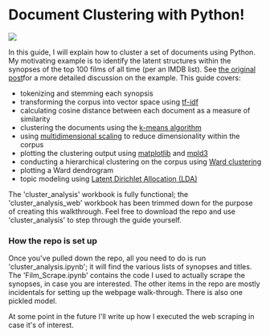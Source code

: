 # Document Clustering with Python!

<img src='header_short.jpg'>

In this guide, I will explain how to cluster a set of documents using Python. My motivating example is to identify the latent structures within the synopses of the top 100 films of all time (per an IMDB list). See <a href='http://www.brandonrose.org/top100'>the original post</a>for a more detailed discussion on the example. This guide covers:

<ul>
<li> tokenizing and stemming each synopsis
<li> transforming the corpus into vector space using <a href='http://en.wikipedia.org/wiki/Tf%E2%80%93idf'>tf-idf</a>
<li> calculating cosine distance between each document as a measure of similarity
<li> clustering the documents using the <a href='http://en.wikipedia.org/wiki/K-means_clustering'>k-means algorithm</a>
<li> using <a href='http://en.wikipedia.org/wiki/Multidimensional_scaling'>multidimensional scaling</a> to reduce dimensionality within the corpus
<li> plotting the clustering output using <a href='http://matplotlib.org/'>matplotlib</a> and <a href='http://mpld3.github.io/'>mpld3</a>
<li> conducting a hierarchical clustering on the corpus using <a href='http://en.wikipedia.org/wiki/Ward%27s_method'>Ward clustering</a>
<li> plotting a Ward dendrogram
<li> topic modeling using <a href='http://en.wikipedia.org/wiki/Latent_Dirichlet_allocation'>Latent Dirichlet Allocation (LDA)</a>
</ul>

The 'cluster_analysis' workbook is fully functional; the 'cluster_analysis_web' workbook has been trimmed down for the purpose of creating this walkthrough. Feel free to download the repo and use 'cluster_analysis' to step through the guide yourself.


### How the repo is set up
Once you've pulled down the repo, all you need to do is run 'cluster_analysis.ipynb'; it will find the various lists of synopses and titles. The 'Film_Scrape.ipynb' contains the code I used to actually scrape the synopses, in case you are interested. The other items in the repo are mostly incidentals for setting up the webpage walk-through. There is also one pickled model. 

At some point in the future I'll write up how I executed the web scraping in case it's of interest.
